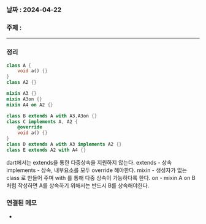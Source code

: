 ### 날짜 : 2024-04-22
### 주제 : 
----
### 정리
```dart
class A {
	void a() {}
}
class A2 {}

mixin A3 {}
mixin A3on {}
mixin A4 on A2 {}

class B extends A with A3,A3on {}
class C implements A, A2 {
	@override
	void a() {}
}
class D extends A with A3 implements A2 {}
class E extends A2 with A4 {}
```
dart에서는 extends을 통한 다중상속을 지원하지 않는다. 
extends - 상속
implements - 상속, 내부요소를 모두 override 해야한다.
mixin - 생성자가 없는 class 로 만들어 주며 with 를 통해 다중 상속이 가능하다록 한다.
on - mixin A on B 처럼 작성하면 A를 상속하기 위해서는 반드시 B를 상속해야한다.

### 연결된 메모
- 